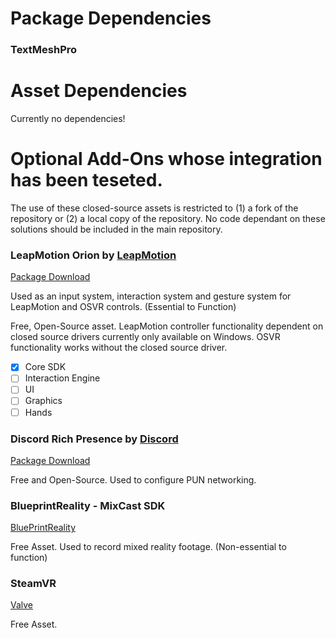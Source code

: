 # Package Dependencies
### TextMeshPro

# Asset Dependencies

Currently no dependencies!

# Optional Add-Ons whose integration has been teseted.
The use of these closed-source assets is restricted to (1) a fork of the repository or (2) a local copy of the repository.  No code dependant on these solutions should be included in the main repository.

### LeapMotion Orion by [LeapMotion](https://github.com/leapmotion/UnityModules)

[Package Download](https://github.com/leapmotion/UnityModules/releases)

Used as an input system, interaction system and gesture system for LeapMotion and OSVR controls.  (Essential to Function)

Free, Open-Source asset.  LeapMotion controller functionality dependent on closed source drivers currently only available on Windows.  OSVR functionality works without the closed source driver.

- [x] Core SDK
- [ ] Interaction Engine
- [ ] UI
- [ ] Graphics
- [ ] Hands

### Discord Rich Presence by [Discord](https://discordapp.com/developers/docs/rich-presence/how-to)

[Package Download](https://github.com/maine-imre/discord-rpc/releases)

Free and Open-Source.  Used to configure PUN networking.


### BlueprintReality - MixCast SDK
[BluePrintReality](https://mixcast.me/mixcast-download/)

Free Asset. Used to record mixed reality footage. (Non-essential to function)

### SteamVR
[Valve](http://u3d.as/cjo)

Free Asset. 
